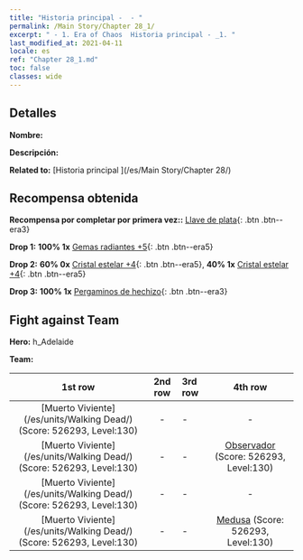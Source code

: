```yaml
---
title: "Historia principal -  - "
permalink: /Main Story/Chapter 28_1/
excerpt: " - 1. Era of Chaos  Historia principal - _1. "
last_modified_at: 2021-04-11
locale: es
ref: "Chapter 28_1.md"
toc: false
classes: wide
---
```


## Detalles

 **Nombre:** 

 **Descripción:** 

 **Related to:** [Historia principal ](/es/Main Story/Chapter 28/)

## Recompensa obtenida

 **Recompensa por completar por primera vez::** [Llave de plata](/es/Items/con_693/){: .btn .btn--era3}

 **Drop 1:** **100% 1x** [Gemas radiantes +5](/es/Items/mat_100/){: .btn .btn--era5}

 **Drop 2:** **60% 0x** [Cristal estelar +4](/es/Items/mat_94/){: .btn .btn--era5}, **40% 1x** [Cristal estelar +4](/es/Items/mat_94/){: .btn .btn--era5}

 **Drop 3:** **100% 1x** [Pergaminos de hechizo](/es/Items/con_694/){: .btn .btn--era3}


## Fight against Team
 **Hero:** h_Adelaide

 **Team:**


  | 1st row | 2nd row | 3rd row | 4th row |
  |:----:|:----:|:----|:----:|
  | [Muerto Viviente](/es/units/Walking Dead/) (Score: 526293, Level:130)  | - | - | - |
  | [Muerto Viviente](/es/units/Walking Dead/) (Score: 526293, Level:130)  | - | - | [Observador](/es/units/Beholder/) (Score: 526293, Level:130)  |
  | [Muerto Viviente](/es/units/Walking Dead/) (Score: 526293, Level:130)  | - | - | - |
  | [Muerto Viviente](/es/units/Walking Dead/) (Score: 526293, Level:130)  | - | - | [Medusa](/es/units/Medusa/) (Score: 526293, Level:130)  |


